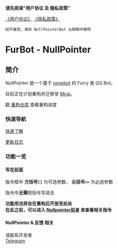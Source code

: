 
**请先阅读"用户协议 及 隐私政策"**

[《用户协议》](/UserAgreement/index) [《隐私政策》](/privacy)
	
	如不接受，请将 NullPointerBot 从群聊中移除

# FurBot - NullPointer

## 简介

NullPointer 是一个基于 [nonebot](https://github.com/nonebot/nonebot2) 的 Furry 类 QQ Bot。 

目前正在计划重构并迁移至 [Mirai](https://github.com/mamoe/mirai)。

戳 [重构仓库](https://github.com/SuChenawa/NullPointerBot) 查看重构进度

### 快速导航  

[快速了解](/startup.md)  

[更新日志](/changelog.md)  

### 功能一览

#### 写在前面
指令框中 **方括号`[]`** 为可选参数， **尖括号`<>`** 为必选参数  

指令中**无需**把括号写进去

**功能用法将会在重构后开放至此处**  
**在此之前，可以进入 [Nullpointer前身](http://np.furbot.icu/) 来查看相关指令**  




#### NullPointer & 反馈 相关
请联系开发者  
[Telegram](https://t.me/lfmemz/)


